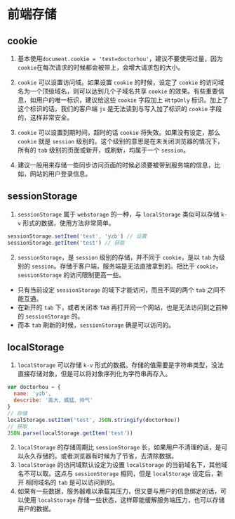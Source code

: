 # 前端存储

## cookie

1. 基本使用`document.cookie = 'test=doctorhou'`，建议不要使用过量，因为`cookie`在每次请求的时候都会被带上，会增大请求包的大小。

2. `cookie` 可以设置访问域。如果设置 `cookie` 的时候，设定了 `cookie` 的访问域名为一个顶级域名，则可以达到几个子域名共享 `cookie` 的效果。有些重要信息，如用户的唯一标识，建议给这些 `cookie` 字段加上 `HttpOnly` 标识。加上了这个标识的话，我们的客户端 `js` 是无法读到与写入加了标识的 `cookie` 字段的，这样非常安全。

3. `cookie` 可以设置到期时间，超时的话 `cookie` 将失效。如果没有设定，那么 `cookie` 就是 `session` 级别的。这个级别的意思是在未关闭浏览器的情况下，所有的 `tab` 级别的页面或新开，或刷新，均属于一个 `session`。

4. 建议一般用来存储一些同步访问页面的时候必须要被带到服务端的信息，比如，网站的用户登录信息。

## sessionStorage

1. `sessionStorage` 属于 `webstorage` 的一种，与 `localStorage` 类似可以存储 `k-v` 形式的数据，使用方法非常简单。

```js
sessionStorage.setItem('test', 'yzb') // 设置
sessionStorage.getItem('test') // 获取
```

2. `sessionStorage`，是 `session` 级别的存储，并不同于 `cookie`，是以 `tab` 为级别的 `session`。存储于客户端，服务端是无法直接拿到的。相比于 `cookie`，`sessionStorage` 的访问限制更高一些。

- 只有当前设定 `sessionStorage` 的域下才能访问，而且不同的两个 `tab` 之间不能互通。
- 在新开的 `tab` 下，或者关闭本 `TAB` 再打开同一个网站，也是无法访问到之前种的 `sessionStorage` 的。
- 而本 `tab` 刷新的时候，`sessionStorage` 确是可以访问的。

## localStorage

1. `localStorage` 可以存储 `k-v` 形式的数据。存储的值需要是字符串类型，没法直接存储对象，但是可以将对象序列化为字符串再存入。

```js
var doctorhou = {
  name: 'yzb',
  describe: '高大、威猛、帅气'
}
// 存储
localStorage.setItem('test', JSON.stringify(doctorhou))
// 获取
JSON.parse(localStorage.getItem('test'))
```

2. `localStorage` 的存储周期比 `sessionStorage` 长，如果用户不清理的话，是可以永久存储的。或者浏览器有时候为了节省，去清除数据。
3. `localStorage` 的访问域默认设定为设置 `localStorage` 的当前域名下，其他域名不可以取。这点与 `sessionStorage` 相同，但是 `localStorage` 设定后，新开 相同域名的 `tab` 是可以访问到的。
4. 如果有一些数据，服务器难以承载其压力，但又要与用户的信息绑定的话，可以使用 `localStorage` 存储一些状态，这样即能缓解服务端压力，也可以存储用户的数据。
